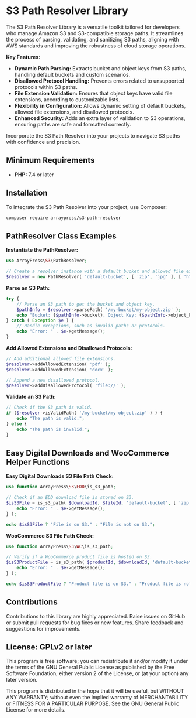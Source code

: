# S3 Path Resolver Library

The S3 Path Resolver Library is a versatile toolkit tailored for developers who manage Amazon S3 and S3-compatible storage paths. It streamlines the process of parsing, validating, and sanitizing S3 paths, aligning with AWS standards and improving the robustness of cloud storage operations.

**Key Features:**

- **Dynamic Path Parsing:** Extracts bucket and object keys from S3 paths, handling default buckets and custom scenarios.
- **Disallowed Protocol Handling:** Prevents errors related to unsupported protocols within S3 paths.
- **File Extension Validation:** Ensures that object keys have valid file extensions, according to customizable lists.
- **Flexibility in Configuration:** Allows dynamic setting of default buckets, allowed file extensions, and disallowed protocols.
- **Enhanced Security:** Adds an extra layer of validation to S3 operations, ensuring paths are safe and formatted correctly.

Incorporate the S3 Path Resolver into your projects to navigate S3 paths with confidence and precision.

## Minimum Requirements

- **PHP:** 7.4 or later

## Installation

To integrate the S3 Path Resolver into your project, use Composer:

```bash
composer require arraypress/s3-path-resolver
```

## PathResolver Class Examples

**Instantiate the PathResolver:**

```php
use ArrayPress\S3\PathResolver;

// Create a resolver instance with a default bucket and allowed file extensions.
$resolver = new PathResolver( 'default-bucket', [ 'zip', 'jpg' ], [ 'http://' ] );
```

**Parse an S3 Path:**

```php
try {
    // Parse an S3 path to get the bucket and object key.
    $pathInfo = $resolver->parsePath( '/my-bucket/my-object.zip' );
    echo "Bucket: {$pathInfo->bucket}, Object Key: {$pathInfo->object_key}";
} catch ( Exception $e ) {
    // Handle exceptions, such as invalid paths or protocols.
    echo "Error: " . $e->getMessage();
}
```

**Add Allowed Extensions and Disallowed Protocols:**

```php
// Add additional allowed file extensions.
$resolver->addAllowedExtension( 'pdf' );
$resolver->addAllowedExtension( 'docx' );

// Append a new disallowed protocol.
$resolver->addDisallowedProtocol( 'file://' );
```

**Validate an S3 Path:**

```php
// Check if the S3 path is valid.
if ($resolver->isValidPath( '/my-bucket/my-object.zip' ) ) {
    echo "The path is valid.";
} else {
    echo "The path is invalid.";
}
```

## Easy Digital Downloads and WooCommerce Helper Functions

**Easy Digital Downloads S3 File Path Check:**

```php
use function ArrayPress\S3\EDD\is_s3_path;

// Check if an EDD download file is stored on S3.
$isS3File = is_s3_path( $downloadId, $fileId, 'default-bucket', [ 'zip' ], [ 'http://', 'https://' ], function ($e) {
    echo "Error: " . $e->getMessage();
} );

echo $isS3File ? "File is on S3." : "File is not on S3.";
```

**WooCommerce S3 File Path Check:**

```php
use function ArrayPress\S3\WC\is_s3_path;

// Verify if a WooCommerce product file is hosted on S3.
$isS3ProductFile = is_s3_path( $productId, $downloadId, 'default-bucket', [ 'pdf' ], [ 'http://', 'https://' ], function ($e) {
    echo "Error: " . $e->getMessage();
} );

echo $isS3ProductFile ? "Product file is on S3." : "Product file is not on S3.";
```

## Contributions

Contributions to this library are highly appreciated. Raise issues on GitHub or submit pull requests for bug
fixes or new features. Share feedback and suggestions for improvements.

## License: GPLv2 or later

This program is free software; you can redistribute it and/or modify it under the terms of the GNU General Public
License as published by the Free Software Foundation; either version 2 of the License, or (at your option) any later
version.

This program is distributed in the hope that it will be useful, but WITHOUT ANY WARRANTY; without even the implied
warranty of MERCHANTABILITY or FITNESS FOR A PARTICULAR PURPOSE. See the GNU General Public License for more details.